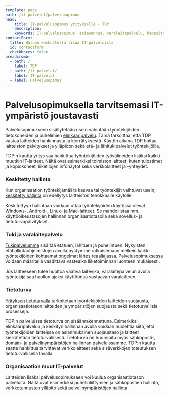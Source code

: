 ```yaml
---
template: page
path: /it-palvelut/palvelusopimus
head:
    title: IT-palvelusopimus yritykselle - TDP
    description: 
    keywords: IT-palvelusopimus, esiasennus, varalaitepalvelu, kapasiteetin seuranta, IT-infran kehitys
contactForm:
  title: Haluan keskustella lisää IT-palveluista
  id: contactform
  checkboxes: false
breadcrumb:
  - path: /
    label: TDP
  - path: /it-palvelut/
    label: IT-palvelut
  - label: Palvelusopimus
---
```


# Palvelusopimuksella tarvitsemasi IT-ympäristö joustavasti

Palvelusopimukseen sisällytetään usein vähintään työntekijöiden tietokoneiden ja puhelimien <a href="<%- linkTo('/it-palvelut/elinkaaripalvelu') %>">elinkaaripalvelu</a>. Tämä tarkoittaa, että TDP vastaa laitteiden hankinnasta ja kierrätyksestä. Käytön aikana TDP hoitaa laitteiston päivitykset ja ylläpidon sekä etä- ja lähitukipalvelut työntekijöille.

TDP:n kautta yritys saa hankittua työntekijöiden työvälineiden lisäksi kaikki muutkin IT-laitteet. Näitä ovat esimerkiksi toimiston laitteet, kuten tulostimet ja kopiokoneet, liiketilojen infonäytöt sekä verkkolaitteet ja -yhteydet. 

### Keskitetty hallinta

Kun organisaation työntekijämäärä kasvaa tai työntekijät vaihtuvat usein, <a href="<%- linkTo('/it-palvelut/keskitetty-hallinta') %>">keskitetty hallinta</a> on edellytys laitteiston tehokkaalle käytölle. 

Keskitettyyn hallintaan voidaan ottaa työntekijöiden käytössä olevat Windows-, Android-, Linux- ja Mac-laitteet. Se mahdollistaa mm. käyttöoikeustasojen hallinnan organisaatiotasolla sekä sovellus- ja tietoturvapäivitykset.

### Tuki ja varalaitepalvelu

<a href="<%- linkTo('/it-palvelut/tuki-ja-huolto') %>">Tukipalvelumme</a> sisältää etätuen, lähituen ja puhelintuen. Nykyisten etähallintaohjelmistojen avulla pystymme ratkaisemaan melkein kaikki työntekijöiden kohtaamat ongelmat lähes reaaliajassa. Palvelusopimuksessa voidaan määritellä vaadittava vasteaika liiketoiminnan luonteen mukaisesti.

Jos laitteeseen tulee huoltoa vaativa laitevika, varalaitepalvelun avulla työntekijä saa huollon ajaksi käyttöönsä vastaavan varalaitteen.

### Tietoturva

<a href="<%- linkTo('/it-palvelut/tietoturva') %>">Yrityksen tietoturvalla</a> 
tarkoitetaan työntekijöiden laitteiden suojausta, organisaatiotason laitteiden ja ympäristöjen suojausta sekä tietoturvallisia prosesseja. 

TDP:n palveluissa tietoturva on sisäänrakennettuna. Esimerkiksi elinkaaripalvelun ja keskityn hallinnan avulla voidaan huolehtia siitä, että työntekijöiden laitteissa on asianmukainen suojaustaso ja laitteet kierrätetään tietoturvallisesti. Tietoturva on huomioitu myös sähköposti-, domain- ja palvelinympäristöjen hallinnan palveluissamme. TDP:n kautta saatte hankittua tarvittavat verkkolaitteet sekä sisäverkkojen toteutuksen tietoturvallisella tavalla.

### Organisaation muut IT-palvelut

Laitteiden lisäksi palvelusopimukseen voi kuulua organisaatiotason palveluita. Näitä ovat esimerkiksi puhelinliittymien ja sähköpostien hallinta, verkkotunnusten ylläpito sekä palvelinympäristöjen hallinta. 




